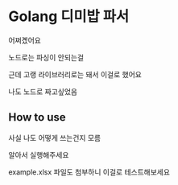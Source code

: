 # Golang 디미밥 파서
어쩌곘어요

노드로는 파싱이 안되는걸

근데 고랭 라이브러리로는 돼서 이걸로 했어요

나도 노드로 짜고싶었음

## How to use
사실 나도 어떻게 쓰는건지 모름

알아서 실행해주세요

example.xlsx 파일도 첨부하니 이걸로 테스트해보세요